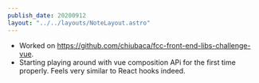 ```yaml
---
publish_date: 20200912
layout: "../../layouts/NoteLayout.astro"
---
```


- Worked on https://github.com/chiubaca/fcc-front-end-libs-challenge-vue.
- Starting playing around with vue composition APi for the first time properly. Feels very similar to React hooks indeed.
